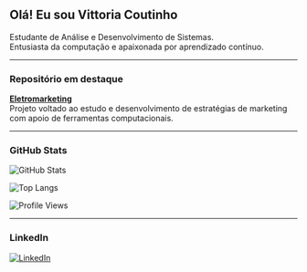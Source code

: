 ## Olá! Eu sou Vittoria Coutinho

Estudante de Análise e Desenvolvimento de Sistemas.  
Entusiasta da computação e apaixonada por aprendizado contínuo.

---

### Repositório em destaque

**[Eletromarketing](https://github.com/vittoriacoutinho/eletromarketing)**  
Projeto voltado ao estudo e desenvolvimento de estratégias de marketing com apoio de ferramentas computacionais.

---

### GitHub Stats

![GitHub Stats](https://github-readme-stats.vercel.app/api?username=vittoriacoutinho&show_icons=true&theme=tokyonight)

![Top Langs](https://github-readme-stats.vercel.app/api/top-langs/?username=vittoriacoutinho&layout=compact&theme=tokyonight)

![Profile Views](https://komarev.com/ghpvc/?username=vittoriacoutinho&color=blue)

---

### LinkedIn

[![LinkedIn](https://img.shields.io/badge/-LinkedIn-0077B5?style=flat-square&logo=linkedin&logoColor=white)](https://www.linkedin.com/in/vittoria-coutinho-236717358/)